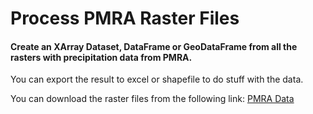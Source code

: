 # Process PMRA Raster Files

#### Create an XArray Dataset, DataFrame or GeoDataFrame from all the rasters with precipitation data from PMRA.

You can export the result to excel or shapefile to do stuff with the data.

You can download the raster files from the following link:
[PMRA Data](https://drive.google.com/drive/folders/1c4OUapwH5QwLwZ-oxQV1-Q6wrQkhV7Gy)